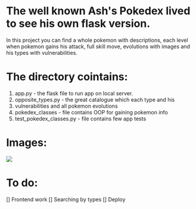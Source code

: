 # The well known Ash's Pokedex lived to see his own flask version.
In this project you can find a whole pokemon with descriptions, each level when
pokemon gains his attack, full skill move,  evolutions with images and his types 
with vulnerabilities.

# The directory cointains:
1. app.py - the flask file to run app on local server.
2. opposite_types.py - the great catalogue which each type and his 
3. vulnerabilities and all pokemon evolutions
4. pokedex_classes - file contains OOP for gaining pokemon info
5. test_pokedex_classes.py - file contains few app tests

# Images:
![](https://dawidkapusta-repo-app.herokuapp.com/static/images/pic02.jpg)

# To do:
[] Frontend work
[] Searching by types
[] Deploy
